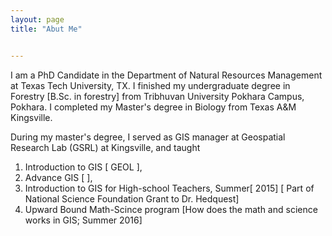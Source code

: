 ```yaml
---
layout: page
title: "Abut Me"


---
```


I am a PhD Candidate in the Department of Natural Resources Management at Texas Tech University, TX. I finished my undergraduate degree  in Forestry [B.Sc. in forestry] from Tribhuvan University
Pokhara Campus, Pokhara. I completed my Master's degree in Biology from Texas A&M Kingsville. 

During my master's degree, I served as GIS manager at Geospatial Research Lab (GSRL) at Kingsville, and taught
1) Introduction to GIS [ GEOL ], 
2) Advance GIS         [ ],
3) Introduction to GIS for High-school Teachers, Summer[ 2015] [ Part of National Science Foundation Grant to Dr. Hedquest]
4) Upward Bound Math-Scince program [How does the math and science works in GIS; Summer 2016] 
